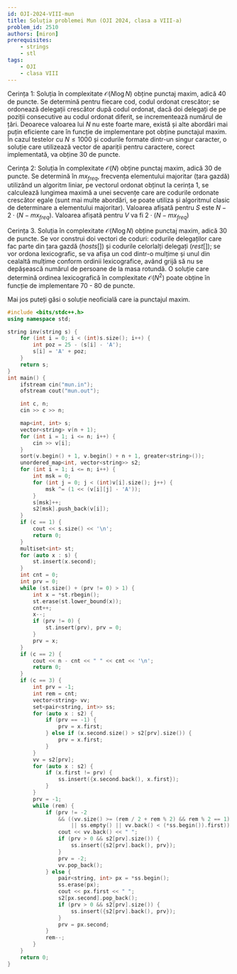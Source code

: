 ```yaml
---
id: OJI-2024-VIII-mun
title: Soluția problemei Mun (OJI 2024, clasa a VIII-a)
problem_id: 2510
authors: [miron]
prerequisites:
    - strings
    - stl
tags:
    - OJI
    - clasa VIII
---
```


Cerința 1: Soluția în complexitate $\mathcal{O}(N \log N)$ obține punctaj maxim,
adică 40 de puncte. Se determină pentru fiecare cod, codul ordonat crescător; se
ordonează delegații crescător după codul ordonat, dacă doi delegați de pe
poziții consecutive au codul ordonat diferit, se incrementează numărul de țări.
Deoarece valoarea lui $N$ nu este foarte mare, există și alte abordări mai puțin
eficiente care în funcție de implementare pot obține punctajul maxim. În cazul
testelor cu $N \leq 1000$ și codurile formate dintr-un singur caracter, o
soluție care utilizează vector de apariții pentru caractere, corect
implementată, va obține 30 de puncte.

Cerința 2: Soluția în complexitate $\mathcal{O}(N)$ obține punctaj maxim, adică
30 de puncte. Se determină în $mx_{freq}$, frecvența elementului majoritar (țara
gazdă) utilizând un algoritm liniar, pe vectorul ordonat obținut la cerința 1,
se calculează lungimea maximă a unei secvențe care are codurile ordonate
crescător egale (sunt mai multe abordări, se poate utiliza și algoritmul clasic
de determinare a elementului majoritar). Valoarea afișată pentru $S$ este $N − 2
\cdot (N − mx_{freq})$. Valoarea afișată pentru $V$ va fi $2 \cdot (N −
mx_{freq})$

Cerința 3. Soluția în complexitate $\mathcal{O}(N \log N)$ obține punctaj maxim,
adică 30 de puncte. Se vor construi doi vectori de coduri: codurile delegaților
care fac parte din țara gazdă $(hosts[])$ și codurile celorlalți delegați
$(rest[])$; se vor ordona lexicografic, se va afișa un cod dintr-o mulțime și
unul din cealaltă mulțime conform ordinii lexicografice, având grijă să nu se
depășească numărul de persoane de la masa rotundă. O soluție care determină
ordinea lexicografică în complexitate $\mathcal{O}(N^2)$ poate obține în funcție
de implementare 70 - 80 de puncte.

Mai jos puteți găsi o soluție neoficială care ia punctajul maxim.

```cpp
#include <bits/stdc++.h>
using namespace std;

string inv(string s) {
    for (int i = 0; i < (int)s.size(); i++) {
        int poz = 25 - (s[i] - 'A');
        s[i] = 'A' + poz;
    }
    return s;
}
int main() {
    ifstream cin("mun.in");
    ofstream cout("mun.out");

    int c, n;
    cin >> c >> n;

    map<int, int> s;
    vector<string> v(n + 1);
    for (int i = 1; i <= n; i++) {
        cin >> v[i];
    }
    sort(v.begin() + 1, v.begin() + n + 1, greater<string>());
    unordered_map<int, vector<string>> s2;
    for (int i = 1; i <= n; i++) {
        int msk = 0;
        for (int j = 0; j < (int)v[i].size(); j++) {
            msk ^= (1 << (v[i][j] - 'A'));
        }
        s[msk]++;
        s2[msk].push_back(v[i]);
    }
    if (c == 1) {
        cout << s.size() << '\n';
        return 0;
    }
    multiset<int> st;
    for (auto x : s) {
        st.insert(x.second);
    }
    int cnt = 0;
    int prv = 0;
    while (st.size() + (prv != 0) > 1) {
        int x = *st.rbegin();
        st.erase(st.lower_bound(x));
        cnt++;
        x--;
        if (prv != 0) {
            st.insert(prv), prv = 0;
        }
        prv = x;
    }
    if (c == 2) {
        cout << n - cnt << " " << cnt << '\n';
        return 0;
    }
    if (c == 3) {
        int prv = -1;
        int rem = cnt;
        vector<string> vv;
        set<pair<string, int>> ss;
        for (auto x : s2) {
            if (prv == -1) {
                prv = x.first;
            } else if (x.second.size() > s2[prv].size()) {
                prv = x.first;
            }
        }
        vv = s2[prv];
        for (auto x : s2) {
            if (x.first != prv) {
                ss.insert({x.second.back(), x.first});
            }
        }
        prv = -1;
        while (rem) {
            if (prv != -2
                && ((vv.size() >= (rem / 2 + rem % 2) && rem % 2 == 1)
                    || ss.empty() || vv.back() < (*ss.begin()).first)) {
                cout << vv.back() << " ";
                if (prv > 0 && s2[prv].size()) {
                    ss.insert({s2[prv].back(), prv});
                }
                prv = -2;
                vv.pop_back();
            } else {
                pair<string, int> px = *ss.begin();
                ss.erase(px);
                cout << px.first << " ";
                s2[px.second].pop_back();
                if (prv > 0 && s2[prv].size()) {
                    ss.insert({s2[prv].back(), prv});
                }
                prv = px.second;
            }
            rem--;
        }
    }
    return 0;
}
```
